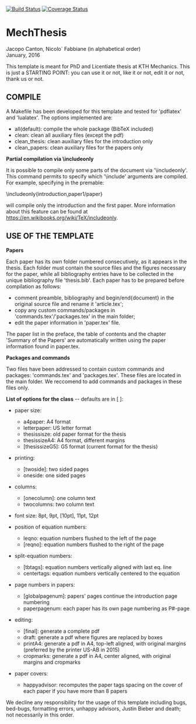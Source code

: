 [![Build Status](https://travis-ci.org/jcanton/mechthesis.svg?branch=master)](https://travis-ci.org/jcanton/mechthesis/builds)
[![Coverage Status](https://coveralls.io/repos/github/jcanton/mechthesis/badge.svg?branch=master)](https://coveralls.io/github/jcanton/mechthesis?branch=master)


MechThesis
==========

Jacopo Canton, Nicolo` Fabbiane (in alphabetical order)<br /> 
January, 2016


This template is meant for PhD and Licentiate thesis at KTH Mechanics.
This is just a STARTING POINT: you can use it or not, like it or not, edit it
or not, thank us or not.




COMPILE
-------
A Makefile has been developed for this template and tested for 'pdflatex' and
'lualatex'. The options implemented are:

 - all(default): compile the whole package (BibTeX included)
 - clean:        clean all auxiliary files (except the pdf)
 - clean_thesis: clean auxiliary files for the introduction only
 - clean_papers: clean auxiliary files for the papers only


**Partial compilation via \includeonly**

It is possible to compile only some parts of the document via '\includeonly'.
This command permits to specify which '\include' arguments are compiled.
For example, specifying in the premable:

   \includeonly{introduction,paper1/paper}

will compile only the introduction and the first paper. More information about
this feature can be found at https://en.wikibooks.org/wiki/TeX/includeonly.




USE OF THE TEMPLATE
-------------------

**Papers**

Each paper has its own folder numbered consecutively, as it appears in the
thesis. Each folder must contain the source files and the figures necessary for
the paper, while all bibliography entries have to be collected in the unique
bibliography file 'thesis.bib'.
Each paper has to be prepared before compilation as follows:

 - comment preamble, bibliography and begin/end{document} in the original
   source file and rename it 'article.tex';
 - copy any custom commands/packages in 'commands.tex'/'packages.tex' in
   the main folder;
 - edit the paper information in 'paper.tex' file.

The paper list in the preface, the table of contents and the chapter 'Summary
of the Papers' are automatically written using the paper information found in
paper.tex.


**Packages and commands**

Two files have been addressed to contain custom commands and packages:
'commands.tex' and 'packages.tex'. These files are located in the main
folder.
We reccomend to add commands and packages in these files only.


**List of options for the class** -- defaults are in [ ]:

 - paper size:
    - a4paper:        A4 format
    - letterpaper:    US letter format
    - thesissisze:    old paper format for the thesis
    - thesissizeA4:   A4 format, different margins
    - [thesissizeG5]: G5 format (current format for the thesis)

 - printing:
    - [twoside]: two sided pages
    - oneside:   one sided pages

 - columns:
    - [onecolumn]: one column text
    - twocolumns:  two column text

 - font size: 8pt, 9pt, [10pt], 11pt, 12pt

 - position of equation numbers:
    - leqno:   equation numbers flushed to the left of the page
    - [reqno]: equation numbers flushed to the right of the page

 - split-equation numbers:
    - [tbtags]:    equation numbers vertically aligned with last eq. line
    - centertags:  equation numbers vertically centered to the equation

 - page numbers in papers:
    - [globalpagenum]: papers' pages continue the introduction page numbering
    - paperpagenum:    each paper has its own page numbering as P#-page

 - editing:
    - [final]:    generate a complete pdf
    - draft:      generate a pdf where figures are replaced by boxes
    - printA4:    generate a pdf in A4, top-left aligned, with original margins
                  (preferred by the printer US-AB in 2015)
    - cropmarks:  generate a pdf in A4, center aligned, with original margins
                  and cropmarks

 - paper covers:
    - happyadvisor: recomputes the paper tags spacing on the cover of each
                    paper if you have more than 8 papers


We decline any responsibility for the usage of this template including bugs,
bed-bugs, formatting errors, unhappy advisors, Justin Bieber and death; not 
necessarily in this order.
